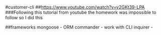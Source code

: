 #customer-cli
##https://www.youtube.com/watch?v=v2GKt39-LPA
###Following this tutorial from youtube
the homework was impossible to follow so I did this

##frameworks
mongoose - ORM
commander - work with CLI
inquirer - 